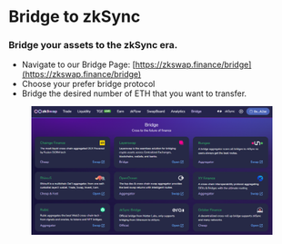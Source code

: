 # Bridge to zkSync

### Bridge your assets to the zkSync era.

* Navigate to our Bridge Page: [https://zkswap.finance/bridge](https://zkswap.finance/bridge)
* Choose your prefer bridge protocol
* Bridge the desired number of ETH that you want to transfer.

<figure><img src="../.gitbook/assets/image (2).png" alt=""><figcaption></figcaption></figure>


